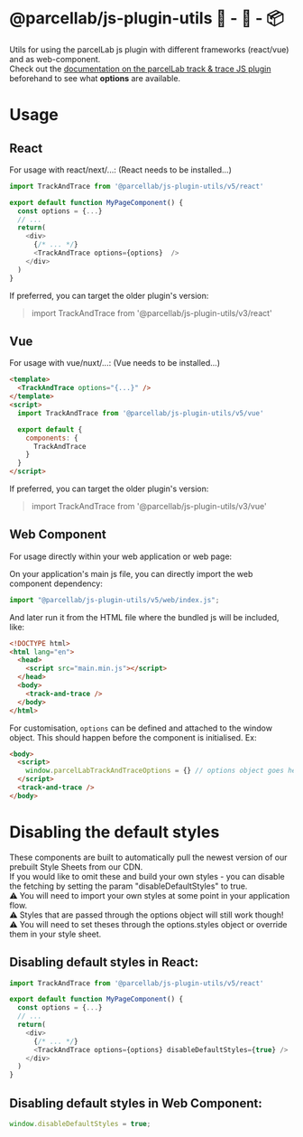 # @parcellab/js-plugin-utils 🛒 - 🚛 - 📦

Utils for using the parcelLab js plugin with different frameworks (react/vue) and as web-component.  
Check out the [documentation on the parcelLab track & trace JS plugin](https://how.parcellab.works/docs/integration-quick-start/track-and-trace-page) beforehand to see what **options** are available. 

# Usage

## React
For usage with react/next/...:
(React needs to be installed...)  

```javascript
import TrackAndTrace from '@parcellab/js-plugin-utils/v5/react'

export default function MyPageComponent() {
  const options = {...}
  // ...
  return(
    <div>
      {/* ... */}
      <TrackAndTrace options={options}  />
    </div>
  )
}

```
If preferred, you can target the older plugin's version:
> import TrackAndTrace from '@parcellab/js-plugin-utils/v3/react'


## Vue
For usage with vue/nuxt/...:
(Vue needs to be installed...)  

```html
<template>
  <TrackAndTrace options="{...}" />
</template>
<script>
  import TrackAndTrace from '@parcellab/js-plugin-utils/v5/vue'

  export default {
    components: {
      TrackAndTrace
    }
  }
</script>

```
If preferred, you can target the older plugin's version:
> import TrackAndTrace from '@parcellab/js-plugin-utils/v3/vue'

## Web Component
For usage directly within your web application or web page:

On your application's main js file, you can directly import the web component dependency:

```javascript
import "@parcellab/js-plugin-utils/v5/web/index.js";
```

And later run it from the HTML file where the bundled js will be included, like:
```html
<!DOCTYPE html>
<html lang="en">
  <head>
    <script src="main.min.js"></script>
  </head>
  <body>
    <track-and-trace />
  </body>
</html>
```

For customisation, `options` can be defined and attached to the window object. This should happen before the component is initialised. Ex:

```html
<body>
  <script>
    window.parcelLabTrackAndTraceOptions = {} // options object goes here
  </script>
  <track-and-trace />
</body>
```

# Disabling the default styles
These components are built to automatically pull the newest version of our prebuilt Style Sheets from our CDN.  
If you would like to omit these and build your own styles - you can disable the fetching by setting the param "disableDefaultStyles" to true.  
⚠️  You will need to import your own styles at some point in your application flow.  
⚠️  Styles that are passed through the options object will still work though!  
⚠️  You will need to set theses through the options.styles object or override them in your style sheet.  

## Disabling default styles in React:
```javascript
import TrackAndTrace from '@parcellab/js-plugin-utils/v5/react'

export default function MyPageComponent() {
  const options = {...}
  // ...
  return(
    <div>
      {/* ... */}
      <TrackAndTrace options={options} disableDefaultStyles={true} />
    </div>
  )
}
```

## Disabling default styles in Web Component:
```javascript
window.disableDefaultStyles = true;
```

